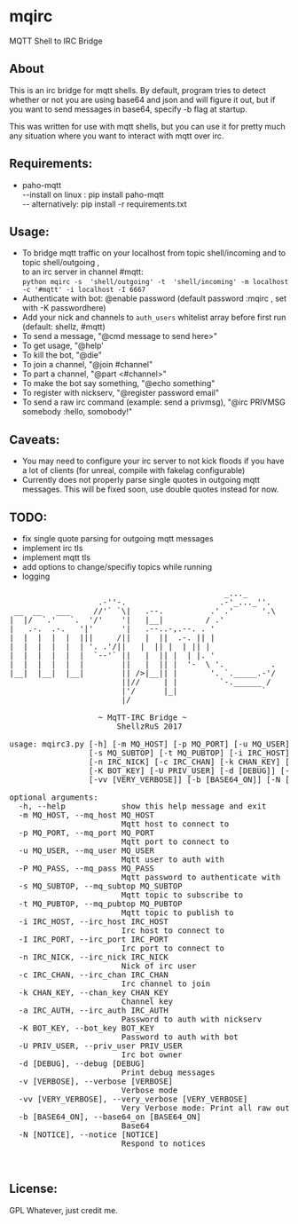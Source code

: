 # mqirc
MQTT Shell to IRC Bridge 

## About

<p>This is an irc bridge for mqtt shells. By default, program tries to detect whether or not you are using base64 and json and will figure it out, but if you want to send messages in base64, specify -b flag at startup. </p>

<p>This was written for use with mqtt shells, but you can use it for pretty much any situation where you want to interact with mqtt over irc.</p>

## Requirements:

- paho-mqtt<br> 
 --install on linux : pip install paho-mqtt <br>
 -- alternatively: pip install -r requirements.txt<br>

## Usage:

- To bridge mqtt traffic on your localhost from topic shell/incoming and to topic shell/outgoing ,<br>
  to an irc server in channel #mqtt:<br>
  `python mqirc -s  'shell/outgoing' -t  'shell/incoming' -m localhost -c '#mqtt' -i localhost -I 6667`
- Authenticate with bot: @enable password (default password :mqirc , set with -K passwordhere)
- Add your nick and channels to `auth_users` whitelist array before first run (default: shellz, #mqtt)
- To send a message, "@cmd message to send here>"
- To get usage, "@help'
- To kill the bot, "@die"
- To join a channel, "@join #channel"
- To part a channel, "@part <#channel>"
- To make the bot say something, "@echo something"
- To register with nickserv, "@register password email"
- To send a raw irc command (example: send a privmsg), "@irc PRIVMSG somebody :hello, somobody!"

## Caveats:

- You may need to configure your irc server to not kick floods if you have a lot of clients (for unreal, compile with fakelag configurable)
- Currently does not properly parse single quotes in outgoing mqtt messages. This will be fixed soon, use double quotes instead for now.
## TODO:

- fix single quote parsing for outgoing mqtt messages
- implement irc tls
- implement mqtt tls
- add options to change/specifiy topics while running
- logging

<pre>
                                              _..._     
                   .-''-.                    .-'_..._''.  
 __  __   ___     //'` `\|   .--.          .' .'      '.\ 
|  |/  `.'   `.  '/'    '|   |__|         / .'            
|   .-.  .-.   '|'      '|   .--..-,.--. . '              
|  |  |  |  |  |||     /||   |  ||  .-. || |              
|  |  |  |  |  | '. .'/||   |  || |  | || |              
|  |  |  |  |  |  `--'` ||   |  || |  | |. '              
|  |  |  |  |  |        ||   |  || |  '-  \ '.          . 
|__|  |__|  |__|        || />|__|| |       '. `._____.-'/ 
                        ||//     | |         `-.______ /  
                        |'/      |_|                  `   
                        |/
                        
                   ~ MqTT-IRC Bridge ~
                       ShellzRuS 2017

usage: mqirc3.py [-h] [-m MQ_HOST] [-p MQ_PORT] [-u MQ_USER] [-P MQ_PASS]
                 [-s MQ_SUBTOP] [-t MQ_PUBTOP] [-i IRC_HOST] [-I IRC_PORT]
                 [-n IRC_NICK] [-c IRC_CHAN] [-k CHAN_KEY] [-a IRC_AUTH]
                 [-K BOT_KEY] [-U PRIV_USER] [-d [DEBUG]] [-v [VERBOSE]]
                 [-vv [VERY_VERBOSE]] [-b [BASE64_ON]] [-N [NOTICE]]

optional arguments:
  -h, --help            show this help message and exit
  -m MQ_HOST, --mq_host MQ_HOST
                        Mqtt host to connect to
  -p MQ_PORT, --mq_port MQ_PORT
                        Mqtt port to connect to
  -u MQ_USER, --mq_user MQ_USER
                        Mqtt user to auth with
  -P MQ_PASS, --mq_pass MQ_PASS
                        Mqtt password to authenticate with
  -s MQ_SUBTOP, --mq_subtop MQ_SUBTOP
                        Mqtt topic to subscribe to
  -t MQ_PUBTOP, --mq_pubtop MQ_PUBTOP
                        Mqtt topic to publish to
  -i IRC_HOST, --irc_host IRC_HOST
                        Irc host to connect to
  -I IRC_PORT, --irc_port IRC_PORT
                        Irc port to connect to
  -n IRC_NICK, --irc_nick IRC_NICK
                        Nick of irc user
  -c IRC_CHAN, --irc_chan IRC_CHAN
                        Irc channel to join
  -k CHAN_KEY, --chan_key CHAN_KEY
                        Channel key
  -a IRC_AUTH, --irc_auth IRC_AUTH
                        Password to auth with nickserv
  -K BOT_KEY, --bot_key BOT_KEY
                        Password to auth with bot
  -U PRIV_USER, --priv_user PRIV_USER
                        Irc bot owner
  -d [DEBUG], --debug [DEBUG]
                        Print debug messages
  -v [VERBOSE], --verbose [VERBOSE]
                        Verbose mode
  -vv [VERY_VERBOSE], --very_verbose [VERY_VERBOSE]
                        Very Verbose mode: Print all raw output
  -b [BASE64_ON], --base64_on [BASE64_ON]
                        Base64
  -N [NOTICE], --notice [NOTICE]
                        Respond to notices


</pre>

## License:
GPL Whatever, just credit me.
